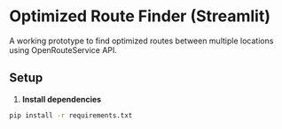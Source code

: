 # Optimized Route Finder (Streamlit)

A working prototype to find optimized routes between multiple locations using OpenRouteService API.

## Setup

1. **Install dependencies**
```bash
pip install -r requirements.txt

